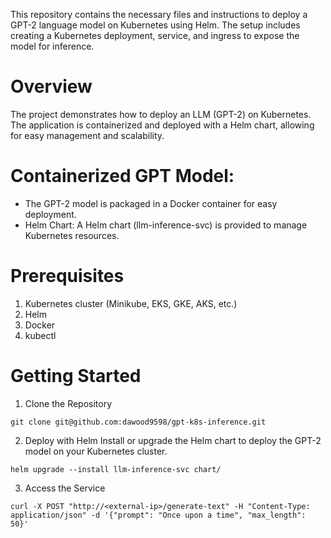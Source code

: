This repository contains the necessary files and instructions to deploy a GPT-2 language model on Kubernetes using Helm. The setup includes creating a Kubernetes deployment, service, and ingress to expose the model for inference.

# Overview
The project demonstrates how to deploy an LLM (GPT-2) on Kubernetes. The application is containerized and deployed with a Helm chart, allowing for easy management and scalability. 

# Containerized GPT Model: 
- The GPT-2 model is packaged in a Docker container for easy deployment.
- Helm Chart: A Helm chart (llm-inference-svc) is provided to manage Kubernetes resources.

# Prerequisites
1. Kubernetes cluster (Minikube, EKS, GKE, AKS, etc.)
2. Helm
3. Docker
4. kubectl

# Getting Started
1. Clone the Repository
```
git clone git@github.com:dawood9598/gpt-k8s-inference.git
```
2. Deploy with Helm
Install or upgrade the Helm chart to deploy the GPT-2 model on your Kubernetes cluster.
```
helm upgrade --install llm-inference-svc chart/  
```
3. Access the Service
```
curl -X POST "http://<external-ip>/generate-text" -H "Content-Type: application/json" -d '{"prompt": "Once upon a time", "max_length": 50}'
```



